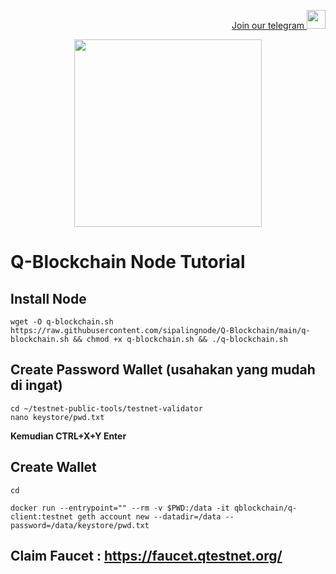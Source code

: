 <p style="font-size:14px" align="right">
<a href="https://t.me/airdropasc" target="_blank">Join our telegram <img src="https://user-images.githubusercontent.com/50621007/183283867-56b4d69f-bc6e-4939-b00a-72aa019d1aea.png" width="30"/></a>
</p>
<p align="center">
  <img height="300" height="auto" src="https://user-images.githubusercontent.com/109174478/209359981-dc19b4bf-854d-4a2a-b803-2547a7fa43f2.jpg">
</p>

# Q-Blockchain Node Tutorial

## Install Node
```
wget -O q-blockchain.sh https://raw.githubusercontent.com/sipalingnode/Q-Blockchain/main/q-blockchain.sh && chmod +x q-blockchain.sh && ./q-blockchain.sh
```
## Create Password Wallet (usahakan yang mudah di ingat)
```
cd ~/testnet-public-tools/testnet-validator
nano keystore/pwd.txt
```
**Kemudian CTRL+X+Y Enter**
## Create Wallet
```
cd
```
```
docker run --entrypoint="" --rm -v $PWD:/data -it qblockchain/q-client:testnet geth account new --datadir=/data --password=/data/keystore/pwd.txt
```
## Claim Faucet : https://faucet.qtestnet.org/
